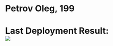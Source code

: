 # Petrov Oleg, 199

# Last Deployment Result:<br><img src="https://github.com/necroshine0/cv/workflows/CI/badge.svg?push"><br>
